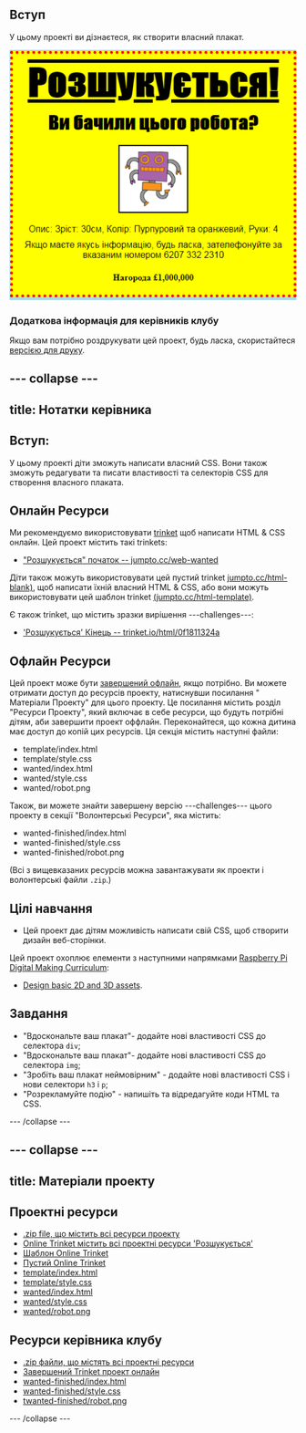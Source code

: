 ## Вступ

У цьому проекті ви дізнаєтеся, як створити власний плакат.

![screenshot](images/wanted-final.png)

### Додаткова інформація для керівників клубу

Якщо вам потрібно роздрукувати цей проект, будь ласка, скористайтеся [версією для друку](https://projects.raspberrypi.org/en/projects/wanted/print).

--- collapse ---
---
title: Нотатки керівника
---
## Вступ:

У цьому проекті діти зможуть написати власний CSS. Вони також зможуть редагувати та писати властивості та селекторів CSS для створення власного плаката.

## Онлайн Ресурси

Ми рекомендуємо використовувати [trinket](https://trinket.io/) щоб написати HTML & CSS онлайн. Цей проект містить такі trinkets:

* ["Розшукується" початок -- jumpto.cc/web-wanted](https://trinket.io/html/207c600b2a)

Діти також можуть використовувати цей пустий trinket [jumpto.cc/html-blank)](http://jumpto.cc/html-blank), щоб написати їхній власний HTML & CSS, або вони можуть використовувати цей шаблон trinket [(jumpto.cc/html-template)](http://jumpto.cc/html-template).

Є також trinket, що містить зразки вирішення ---challenges---:

* ['Розшукується' Кінець -- trinket.io/html/0f1811324a](https://trinket.io/html/0f1811324a)

## Офлайн Ресурси

Цей проект може бути [завершений офлайн](https://www.codeclubprojects.org/en-GB/resources/webdev-working-offline/), якщо потрібно. Ви можете отримати доступ до ресурсів проекту, натиснувши посилання " Матеріали Проекту" для цього проекту. Це посилання містить розділ "Ресурси Проекту", який включає в себе ресурси, що будуть потрібні дітям, аби завершити проект оффлайн. Переконайтеся, що кожна дитина має доступ до копій цих ресурсів. Ця секція містить наступні файли:

* template/index.html
* template/style.css
* wanted/index.html
* wanted/style.css
* wanted/robot.png

Також, ви можете знайти завершену версію ---challenges--- цього проекту в секції "Волонтерські Ресурси", яка містить:

* wanted-finished/index.html
* wanted-finished/style.css
* wanted-finished/robot.png

(Всі з вищевказаних ресурсів можна завантажувати як проекти і волонтерські файли `.zip`.)

## Цілі навчання

* Цей проект дає дітям можливість написати свій CSS, щоб створити дизайн веб-сторінки.

Цей проект охоплює елементи з наступними напрямками [Raspberry Pi Digital Making Curriculum](http://rpf.io/curriculum):

* [Design basic 2D and 3D assets](https://www.raspberrypi.org/curriculum/design/creator).

## Завдання

* "Вдоскональте ваш плакат"- додайте нові властивості CSS до селектора `div`;
* "Вдоскональте ваш плакат"- додайте нові властивості CSS до селектора `img`;
* "Зробіть ваш плакат неймовірним" - додайте нові властивості CSS і нови селектори `h3` і `p`;
* "Розрекламуйте подію" - напишіть та відредагуйте коди HTML та CSS.

--- /collapse ---

--- collapse ---
---
title: Матеріали проекту
---
## Проектні ресурси

* [.zip file, що містить всі ресурси проекту](resources/wanted-project-resources.zip)
* [Online Trinket містить всі проектні ресурси 'Розшукується'](https://trinket.io/html/207c600b2a)
* [Шаблон Online Trinket](http://jumpto.cc/trinket-template)
* [Пустий Online Trinket](http://jumpto.cc/trinket-blank)
* [template/index.html](resources/template-index.html)
* [template/style.css](resources/template-style.css)
* [wanted/index.html](resources/wanted-index.html)
* [wanted/style.css](resources/wanted-style.css)
* [wanted/robot.png](resources/wanted-robot.png)

## Ресурси керівника клубу

* [.zip файли, що містять всі проектні ресурси](resources/wanted-volunteer-resources.zip)
* [Завершений Trinket проект онлайн](https://trinket.io/html/0f1811324a)
* [wanted-finished/index.html](resources/wanted-finished-index.html)
* [wanted-finished/style.css](resources/wanted-finished-style.css)
* [twanted-finished/robot.png](resources/twanted-finished-robot.png)

--- /collapse ---